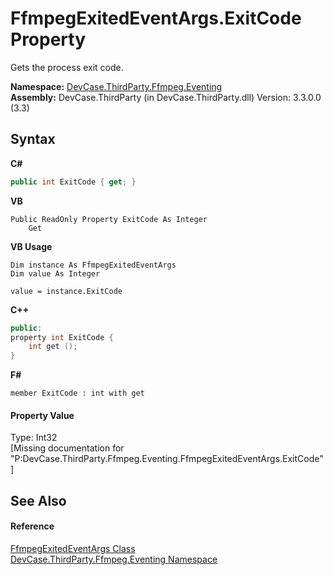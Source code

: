 # FfmpegExitedEventArgs.ExitCode Property 
 

Gets the process exit code.

**Namespace:**&nbsp;<a href="N_DevCase_ThirdParty_Ffmpeg_Eventing">DevCase.ThirdParty.Ffmpeg.Eventing</a><br />**Assembly:**&nbsp;DevCase.ThirdParty (in DevCase.ThirdParty.dll) Version: 3.3.0.0 (3.3)

## Syntax

**C#**<br />
``` C#
public int ExitCode { get; }
```

**VB**<br />
``` VB
Public ReadOnly Property ExitCode As Integer
	Get
```

**VB Usage**<br />
``` VB Usage
Dim instance As FfmpegExitedEventArgs
Dim value As Integer

value = instance.ExitCode

```

**C++**<br />
``` C++
public:
property int ExitCode {
	int get ();
}
```

**F#**<br />
``` F#
member ExitCode : int with get

```


#### Property Value
Type: Int32<br />\[Missing <value> documentation for "P:DevCase.ThirdParty.Ffmpeg.Eventing.FfmpegExitedEventArgs.ExitCode"\]

## See Also


#### Reference
<a href="T_DevCase_ThirdParty_Ffmpeg_Eventing_FfmpegExitedEventArgs">FfmpegExitedEventArgs Class</a><br /><a href="N_DevCase_ThirdParty_Ffmpeg_Eventing">DevCase.ThirdParty.Ffmpeg.Eventing Namespace</a><br />